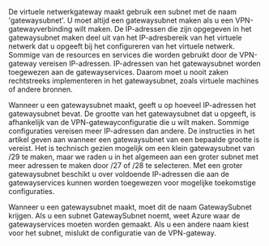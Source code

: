 De virtuele netwerkgateway maakt gebruik een subnet met de naam 'gatewaysubnet'. U moet altijd een gatewaysubnet maken als u een VPN-gatewayverbinding wilt maken. De IP-adressen die zijn opgegeven in het gatewaysubnet maken deel uit van het IP-adresbereik van het virtuele netwerk dat u opgeeft bij het configureren van het virtuele netwerk. Sommige van de resources en services die worden gebruikt door de VPN-gateway vereisen IP-adressen. IP-adressen van het gatewaysubnet worden toegewezen aan de gatewayservices. Daarom moet u nooit zaken rechtstreeks implementeren in het gatewaysubnet, zoals virtuele machines of andere bronnen.

Wanneer u een gatewaysubnet maakt, geeft u op hoeveel IP-adressen het gatewaysubnet bevat. De grootte van het gatewaysubnet dat u opgeeft, is afhankelijk van de VPN-gatewayconfiguratie die u wilt maken. Sommige configuraties vereisen meer IP-adressen dan andere. De instructies in het artikel geven aan wanneer een gatewaysubnet van een bepaalde grootte is vereist. Het is technisch gezien mogelijk om een klein gatewaysubnet van /29 te maken, maar we raden u in het algemeen aan een groter subnet met meer adressen te maken door /27 of /28 te selecteren. Met een groter gatewaysubnet beschikt u over voldoende IP-adressen die aan de gatewayservices kunnen worden toegewezen voor mogelijke toekomstige configuraties.

Wanneer u een gatewaysubnet maakt, moet dit de naam GatewaySubnet krijgen. Als u een subnet GatewaySubnet noemt, weet Azure waar de gatewayservices moeten worden gemaakt. Als u een andere naam kiest voor het subnet, mislukt de configuratie van de VPN-gateway.
